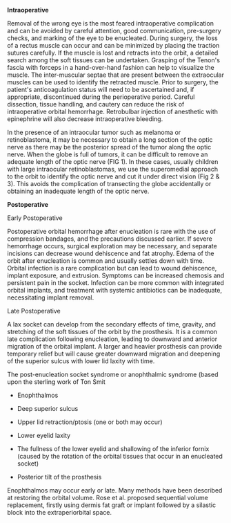 **Intraoperative**

Removal of the wrong eye is the most feared intraoperative complication and can be avoided by careful attention, good communication, pre-surgery checks, and marking of the eye to be enucleated. During surgery, the loss of a rectus muscle can occur and can be minimized by placing the traction sutures carefully. If the muscle is lost and retracts into the orbit, a detailed search among the soft tissues can be undertaken. Grasping of the Tenon's fascia with forceps in a hand-over-hand fashion can help to visualize the muscle. The inter-muscular septae that are present between the extraocular muscles can be used to identify the retracted muscle. Prior to surgery, the patient's anticoagulation status will need to be ascertained and, if appropriate, discontinued during the perioperative period. Careful dissection, tissue handling, and cautery can reduce the risk of intraoperative orbital hemorrhage. Retrobulbar injection of anesthetic with epinephrine will also decrease intraoperative bleeding.

In the presence of an intraocular tumor such as melanoma or retinoblastoma, it may be necessary to obtain a long section of the optic nerve as there may be the posterior spread of the tumor along the optic nerve. When the globe is full of tumors, it can be difficult to remove an adequate length of the optic nerve (FIG 1). In these cases, usually children with large intraocular retinoblastomas, we use the superomedial approach to the orbit to identify the optic nerve and cut it under direct vision (Fig 2 & 3). This avoids the complication of transecting the globe accidentally or obtaining an inadequate length of the optic nerve.

**Postoperative**

Early Postoperative

Postoperative orbital hemorrhage after enucleation is rare with the use of compression bandages, and the precautions discussed earlier. If severe hemorrhage occurs, surgical exploration may be necessary, and separate incisions can decrease wound dehiscence and fat atrophy. Edema of the orbit after enucleation is common and usually settles down with time. Orbital infection is a rare complication but can lead to wound dehiscence, implant exposure, and extrusion. Symptoms can be increased chemosis and persistent pain in the socket. Infection can be more common with integrated orbital implants, and treatment with systemic antibiotics can be inadequate, necessitating implant removal.

Late Postoperative

A lax socket can develop from the secondary effects of time, gravity, and stretching of the soft tissues of the orbit by the prosthesis. It is a common late complication following enucleation, leading to downward and anterior migration of the orbital implant. A larger and heavier prosthesis can provide temporary relief but will cause greater downward migration and deepening of the superior sulcus with lower lid laxity with time.

The post-enucleation socket syndrome or anophthalmic syndrome (based upon the sterling work of Ton Smit

- Enophthalmos

- Deep superior sulcus

- Upper lid retraction/ptosis (one or both may occur)

- Lower eyelid laxity

- The fullness of the lower eyelid and shallowing of the inferior fornix (caused by the rotation of the orbital tissues that occur in an enucleated socket)

- Posterior tilt of the prosthesis

Enophthalmos may occur early or late. Many methods have been described at restoring the orbital volume. Rose et al. proposed sequential volume replacement, firstly using dermis fat graft or implant followed by a silastic block into the extraperiorbital space.
